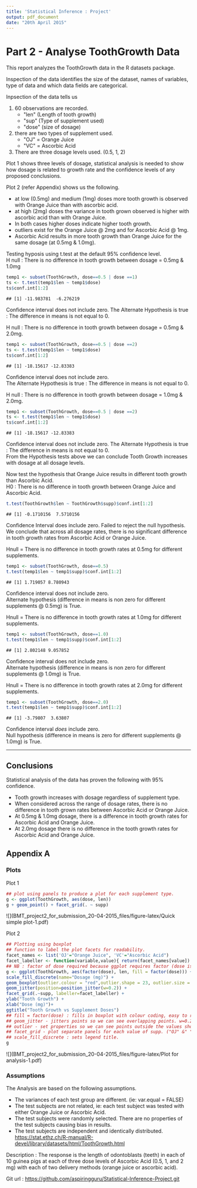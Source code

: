 ```yaml
---
title: 'Statistical Inference : Project'
output: pdf_document
date: "20th April 2015"
---
```


# Part 2 - Analyse ToothGrowth Data

This report analyzes the ToothGrowth data in the R datasets package. 



Inspection of the data identifies the size of the dataset, names of variables, type of data and which data fields are categorical.


Inpsection of the data tells us  
1. 60 observations are recorded.  
    + "len" (Length of tooth growth)  
	+ "sup" (Type of supplement used)  
	+ "dose" (size of dosage)  
2. there are two types of supplement used.  
    + "OJ" = Orange Juice  
	+ "VC" = Ascorbic Acid  
3. There are three dosage levels used. (0.5, 1, 2)





Plot 1 shows three levels of dosage, statistical analysis is needed to show how dosage is related to growth rate and the confidence levels of any proposed conclusions.  

Plot 2 (refer Appendix) shows us the following.  
* at low (0.5mg) and medium (1mg) doses more tooth growth is observed with Orange Juice than with ascorbic acid.  
* at high (2mg) doses the variance in tooth grown observed is higher with ascorbic acid than with Orange Juice.  
* In both cases higher doses indicate higher tooth growth.  
* outliers exist for the Orange Juice @ 2mg and for Ascorbic Acid @ 1mg.  
* Ascorbic Acid results in more tooth growth than Orange Juice for the same dosage (at 0.5mg & 1.0mg).  

Testing hyposis using t.test at the default 95% confidence level.  
H null : There is no difference in tooth growth between dosage = 0.5mg & 1.0mg  

```r
temp1 <- subset(ToothGrowth, dose==0.5 | dose ==1)
ts <- t.test(temp1$len ~ temp1$dose)
ts$conf.int[1:2]
```

```
## [1] -11.983781  -6.276219
```
Confidence interval does not include zero. 
The Alternate Hypothesis is true : The difference in means is not equal to 0.  


H null : There is no difference in tooth growth between dosage = 0.5mg & 2.0mg.  

```r
temp1 <- subset(ToothGrowth, dose==0.5 | dose ==2)
ts <- t.test(temp1$len ~ temp1$dose)
ts$conf.int[1:2]
```

```
## [1] -18.15617 -12.83383
```
Confidence interval does not include zero.  
The Alternate Hypothesis is true : The difference in means is not equal to 0.  

H null : There is no difference in tooth growth between dosage = 1.0mg & 2.0mg.  

```r
temp1 <- subset(ToothGrowth, dose==0.5 | dose ==2)
ts <- t.test(temp1$len ~ temp1$dose)
ts$conf.int[1:2]
```

```
## [1] -18.15617 -12.83383
```
Confidence interval does not include zero. 
The Alternate Hypothesis is true : The difference in means is not equal to 0.  
From the Hypothesis tests above we can conclude Tooth Growth increases with dosage at all dosage levels.  


Now test the hypothesis that Orange Juice results in different tooth growth than Ascorbic Acid.  
H0 : There is no difference in tooth growth between Orange Juice and Ascorbic Acid.  

```r
t.test(ToothGrowth$len ~ ToothGrowth$supp)$conf.int[1:2]
```

```
## [1] -0.1710156  7.5710156
```
Confidence Interval does include zero. Failed to reject the null hypothesis.  
We conclude that across all dosage rates, there is no significant difference in tooth growth rates from  Ascorbic Acid or Orange Juice.  

Hnull = There is no difference in tooth growth rates at 0.5mg for different supplements.  

```r
temp1 <- subset(ToothGrowth, dose==0.5)
t.test(temp1$len ~ temp1$supp)$conf.int[1:2]
```

```
## [1] 1.719057 8.780943
```
Confidence interval does not include zero.  
Alternate hypothesis (difference in means is non zero for different supplements @ 0.5mg) is True.  

Hnull = There is no difference in tooth growth rates at 1.0mg for different supplements.  

```r
temp1 <- subset(ToothGrowth, dose==1.0)
t.test(temp1$len ~ temp1$supp)$conf.int[1:2]
```

```
## [1] 2.802148 9.057852
```
Confidence interval does not include zero.  
Alternate hypothesis (difference in means is non zero for different supplements @ 1.0mg) is True.  

Hnull = There is no difference in tooth growth rates at 2.0mg for different supplements.  

```r
temp1 <- subset(ToothGrowth, dose==2.0)
t.test(temp1$len ~ temp1$supp)$conf.int[1:2]
```

```
## [1] -3.79807  3.63807
```
Confidence interval _does_ include zero.  
Null hypothesis (difference in means is zero for different supplements @ 1.0mg) is True.  
*****

## Conclusions  
Statistical analysis of the data has proven the following with 95% confidence.  
* Tooth growth increases with dosage regardless of supplement type.  
* When considered across the range of dosage rates, there is no difference in tooth grown rates between Ascorbic Acid or Orange Juice.  
* At 0.5mg & 1.0mg dosage, there is a difference in tooth growth rates for Ascorbic Acid and Orange Juice.  
* At 2.0mg dosage there is no difference in the tooth growth rates for Ascorbic Acid and Orange Juice.  


## Appendix A  

### Plots  

Plot 1  

```r
## plot using panels to produce a plot for each supplement type.
g <- ggplot(ToothGrowth, aes(dose, len))
g + geom_point() + facet_grid(. ~ supp)
```

![](BMT_project2_for_submission_20-04-2015_files/figure-latex/Quick simple plot-1.pdf) 


Plot 2  

```r
## Plotting using boxplot
## function to label the plot facets for readability.
facet_names <- list('OJ'="Orange Juice", 'VC'="Ascorbic Acid")
facet_labeller <- function(variable,value){ return(facet_names[value]) }
## NB : factor of dose required because ggplot requires factor (dose is numeric)
g <- ggplot(ToothGrowth, aes(factor(dose), len, fill = factor(dose))) +
scale_fill_discrete(name="Dosage (mg)") + 
geom_boxplot(outlier.colour = "red",outlier.shape = 23, outlier.size = 5) +
geom_jitter(position=position_jitter(w=0.2)) +
facet_grid(.~supp, labeller=facet_labeller) +
ylab("Tooth Growth") +
xlab("Dose (mg)")+
ggtitle("Tooth Growth vs Supplement Doses")
## fill = factor(dose) : fills in boxplot with colour coding, easy to read graph
## geom_jitter - jitters points so we can see overlapping points. w=0.2 sets width of jitter.
## outlier - set properties so we can see points outside the values shown by the boxplot 
## facet_grid - plot separate panels for each value of supp. ("OJ" &" "VC")
## scale_fill_discrete : sets legend title.
g  
```

![](BMT_project2_for_submission_20-04-2015_files/figure-latex/Plot for analysis-1.pdf) 


### Assumptions  
The Analysis are based on the following assumptions.  
* The variances of each test group are different. (ie: var.equal = FALSE)  
* The test subjects are not related, ie: each test subject was tested with either Orange Juice or Ascorbic Acid.  
* The test subjects were randomly selected. There are no properties of the test subjects causing bias in results.  
* The test subjects are independent and identically distributed.  
https://stat.ethz.ch/R-manual/R-devel/library/datasets/html/ToothGrowth.html  

Description : The response is the length of odontoblasts (teeth) in each of 10 guinea pigs at each of three dose levels of Ascorbic Acid (0.5, 1, and 2 mg) with each of two delivery methods (orange juice or ascorbic acid).  

Git url : https://github.com/aspiringguru/Statistical-Inference-Project.git
